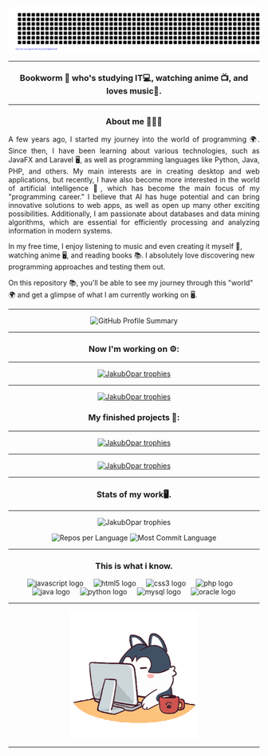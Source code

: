 ###
<div align="center">
  
![Hello](gitartwork.svg)

</div>

---

<h3 align="center">Bookworm 📖 who's studying IT💻, watching anime 📺, and loves music🎵.</h3>

---

<h3 align="center">About me 🙋🏻‍♂️</h3>
<p align="justify">A few years ago, I started my journey into the world of programming 🌍. Since then, I have been learning about various technologies, such as JavaFX and Laravel 🖥️, as well as programming languages like Python, Java, PHP, and others. My main interests are in creating desktop and web applications, but recently, I have also become more interested in the world of artificial intelligence 🤖, which has become the main focus of my "programming career." I believe that AI has huge potential and can bring innovative solutions to web apps, as well as open up many other exciting possibilities. Additionally, I am passionate about databases and data mining algorithms, which are essential for efficiently processing and analyzing information in modern systems.

In my free time, I enjoy listening to music and even creating it myself 🎵, watching anime 🖥️, and reading books 📚. I absolutely love discovering new programming approaches and testing them out. 

On this repository 📚, you'll be able to see my journey through this "world" 🌍 and get a glimpse of what I am currently working on 🖥️.</p>

---

<p align="center">
  <img src="http://github-profile-summary-cards.vercel.app/api/cards/profile-details?username=JakubOpar&theme=discord_old_blurple" alt="GitHub Profile Summary">
</p>

---

<h3 align="center">
  Now I'm working on ⚙️: 
</h3>

---

<p align="center">
  <a href="https://github.com/JakubOpar/myTDL"><img src="https://github-readme-stats.vercel.app/api/pin/?username=JakubOpar&theme=discord_old_blurple&repo=myTDL" alt="JakubOpar trophies"/></a>
</p>

---

<p align="center">
  <a href="https://github.com/JakubOpar/Notes-Tasks-WebApp"><img src="https://github-readme-stats.vercel.app/api/pin/?username=JakubOpar&theme=discord_old_blurple&repo=Notes-Tasks-WebApp" alt="JakubOpar trophies"/></a>
</p>


<h3 align="center">
  My finished projects 📄: 
</h3>

---

<p align="center">
  <a href="https://github.com/JakubOpar/projektIT"><img src="https://github-readme-stats.vercel.app/api/pin/?username=JakubOpar&theme=discord_old_blurple&repo=projektIT" alt="JakubOpar trophies"/></a>
</p>

---

<p align="center">
  <a href="https://github.com/JakubOpar/systemzarzadzaniapoczta"><img src="https://github-readme-stats.vercel.app/api/pin/?username=JakubOpar&theme=discord_old_blurple&repo=systemzarzadzaniapoczta" alt="JakubOpar trophies"/></a>
</p>

---

<h3 align="center">Stats of my work🖥️.</h3>

---

<p align="center">
  <img src="https://github-readme-stats.vercel.app/api/top-langs/?username=JakubOpar&theme=discord_old_blurple&layout=compact" alt="JakubOpar trophies"/>
</p>

<p align="center">
  <img src="http://github-profile-summary-cards.vercel.app/api/cards/repos-per-language?username=JakubOpar&theme=discord_old_blurple" alt="Repos per Language">
  <img src="http://github-profile-summary-cards.vercel.app/api/cards/most-commit-language?username=JakubOpar&theme=discord_old_blurple" alt="Most Commit Language">
</p>

---

<h3 align="center">This is what i know.</h3>

<div align="center">
  <img src="https://cdn.jsdelivr.net/gh/devicons/devicon/icons/javascript/javascript-original.svg" height="40" alt="javascript logo"  />
  <img width="12" />
  <img src="https://cdn.jsdelivr.net/gh/devicons/devicon/icons/html5/html5-original.svg" height="40" alt="html5 logo"  />
  <img width="12" />
  <img src="https://cdn.jsdelivr.net/gh/devicons/devicon/icons/css3/css3-original.svg" height="40" alt="css3 logo"  />
  <img width="12" />
  <img src="https://cdn.jsdelivr.net/gh/devicons/devicon/icons/php/php-original.svg" height="40" alt="php logo"  />
  <img width="12" />
  <img src="https://cdn.jsdelivr.net/gh/devicons/devicon/icons/java/java-original.svg" height="40" alt="java logo"  />
  <img width="12" />
  <img src="https://cdn.jsdelivr.net/gh/devicons/devicon/icons/python/python-original.svg" height="40" alt="python logo"  />
  <img width="12" />
  <img src="https://cdn.jsdelivr.net/gh/devicons/devicon/icons/mysql/mysql-original.svg" height="40" alt="mysql logo"  />
  <img width="12" />
  <img src="https://cdn.jsdelivr.net/gh/devicons/devicon/icons/oracle/oracle-original.svg" height="40" alt="oracle logo"  />
</div>

---

<p align="center">
  <img src="angry.gif" alt="angry"/>
</p>

---
